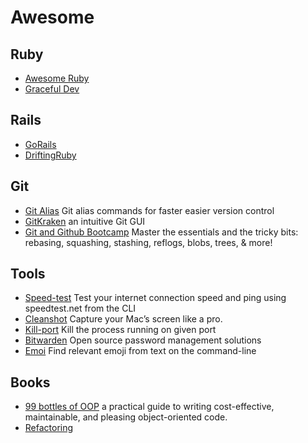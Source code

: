 # Awesome

## Ruby
- [Awesome Ruby](https://github.com/markets/awesome-ruby)
- [Graceful Dev](https://graceful.dev/courses/)

## Rails
- [GoRails](gorails.com/)
- [DriftingRuby](https://www.driftingruby.com/)

## Git

- [Git Alias](https://github.com/GitAlias/gitalias) Git alias commands for faster easier version control 
- [GitKraken](https://www.gitkraken.com/) an intuitive Git GUI
- [Git and Github Bootcamp](https://www.udemy.com/course/git-and-github-bootcamp) Master the essentials and the tricky bits: rebasing, squashing, stashing, reflogs, blobs, trees, & more!

## Tools

- [Speed-test](https://github.com/sindresorhus/speed-test) Test your internet connection speed and ping using speedtest.net from the CLI 
- [Cleanshot](https://cleanshot.com/) Capture your Mac’s screen like a pro.
- [Kill-port](https://github.com/tiaanduplessis/kill-port) Kill the process running on given port
- [Bitwarden](https://github.com/bitwarden) Open source password management solutions
- [Emoi](https://github.com/sindresorhus/emoj) Find relevant emoji from text on the command-line

## Books
- [99 bottles of OOP](https://sandimetz.com/99bottles) a practical guide to writing cost-effective, maintainable, and pleasing object-oriented code. 
- [Refactoring](https://www.amazon.com/Refactoring-Ruby-Addison-Wesley-Professional/dp/0321984137)

